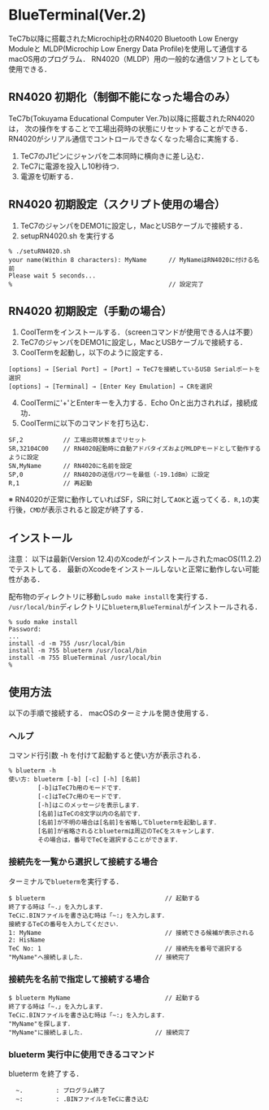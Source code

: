 # BlueTerminal(Ver.2)

TeC7b以降に搭載されたMicrochip社のRN4020 Bluetooth Low Energy Moduleと MLDP(Microchip Low Energy Data Profile)を使用して通信するmacOS用のプログラム． RN4020（MLDP）用の一般的な通信ソフトとしても使用できる．

## RN4020 初期化（制御不能になった場合のみ）

TeC7b(Tokuyama Educational Computer Ver.7b)以降に搭載されたRN4020は， 次の操作をすることで工場出荷時の状態にリセットすることができる． RN4020がシリアル通信でコントロールできなくなった場合に実施する．

1. TeC7のJ1ピンにジャンパを二本同時に横向きに差し込む．
2. TeC7に電源を投入し10秒待つ．
3. 電源を切断する．

## RN4020 初期設定（スクリプト使用の場合）

1. TeC7のジャンパをDEMO1に設定し，MacとUSBケーブルで接続する．
2. setupRN4020.sh を実行する

  ```
  % ./setuRN4020.sh
  your name(Within 8 characters): MyName      // MyNameはRN4020に付ける名前
  Please wait 5 seconds...
  %                                           // 設定完了
  ```

## RN4020 初期設定（手動の場合）

1. CoolTermをインストールする．（screenコマンドが使用できる人は不要）
2. TeC7のジャンパをDEMO1に設定し，MacとUSBケーブルで接続する．
3. CoolTermを起動し，以下のように設定する．

  ```
  [options] → [Serial Port] → [Port] → TeC7を接続しているUSB Serialポートを選択
  [options] → [Terminal] → [Enter Key Emulation] → CRを選択
  ```

4. CoolTermに'+'とEnterキーを入力する．Echo Onと出力されれば，接続成功．
5. CoolTermに以下のコマンドを打ち込む．

  ```
  SF,2           // 工場出荷状態までリセット
  SR,32104C00    // RN4020起動時に自動アドバタイズおよびMLDPモードとして動作するように設定
  SN,MyName      // RN4020に名前を設定
  SP,0           // RN4020の送信パワーを最低（-19.1dBm）に設定
  R,1            // 再起動
  ```

  ※ RN4020が正常に動作していればSF，SRに対して`AOK`と返ってくる．`R,1`の実行後，`CMD`が表示されると設定が終了する．

## インストール

注意： 以下は最新(Version 12.4)のXcodeがインストールされたmacOS(11.2.2)でテストしてる． 最新のXcodeをインストールしないと正常に動作しない可能性がある．

配布物のディレクトリに移動し`sudo make install`を実行する． `/usr/local/bin`ディレクトリに`blueterm`,`BlueTerminal`がインストールされる．

```
% sudo make install
Password:
...
install -d -m 755 /usr/local/bin
install -m 755 blueterm /usr/local/bin
install -m 755 BlueTerminal /usr/local/bin
%
```

## 使用方法

以下の手順で接続する． macOSのターミナルを開き使用する．

### ヘルプ

コマンド行引数 -h を付けて起動すると使い方が表示される．

```
% blueterm -h
使い方: blueterm [-b] [-c] [-h] [名前]
        [-b]はTeC7b用のモードです．
        [-c]はTeC7c用のモードです．
        [-h]はこのメッセージを表示します．
        [名前]はTeCの8文字以内の名前です．
        [名前]が不明の場合は[名前]を省略してbluetermを起動します．
        [名前]が省略されるとbluetermは周辺のTeCをスキャンします．
        その場合は，番号でTeCを選択することができます．
```

### 接続先を一覧から選択して接続する場合

ターミナルで`blueterm`を実行する．

```
$ blueterm                                 // 起動する
終了する時は「~.」を入力します．
TeCに.BINファイルを書き込む時は「~:」を入力します．
接続するTeCの番号を入力してください．
1: MyName                                  // 接続できる候補が表示される
2: HisName
TeC No: 1                                  // 接続先を番号で選択する
"MyName"へ接続しました．                   // 接続完了
```

### 接続先を名前で指定して接続する場合

```
$ blueterm MyName                          // 起動する
終了する時は「~.」を入力します．
TeCに.BINファイルを書き込む時は「~:」を入力します．
"MyName"を探します．
"MyName"に接続しました．                   // 接続完了
```

### blueterm 実行中に使用できるコマンド

blueterm を終了する．

```
  ~.         : プログラム終了
  ~:         : .BINファイルをTeCに書き込む
```
